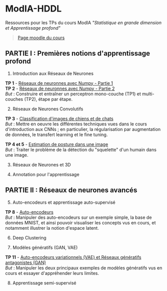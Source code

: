 # ModIA-HDDL
Ressources pour les TPs du cours ModIA _"Statistique en grande dimension et Apprentissage profond"_

> [Page moodle du cours](https://moodle-n7.inp-toulouse.fr/course/view.php?id=2777)


## PARTIE I : Premières notions d'apprentissage profond

1. Introduction aux Réseaux de Neurones

**TP 1** - [Réseaux de neuronnes avec Numpy - Partie 1](TP-1-2/TP1_Reseaux_de_neurones_avec_Numpy.ipynb) <br>
**TP 2** - [Réseaux de neuronnes avec Numpy - Partie 2](TP-1-2/TP2_Reseaux_de_Neurones_avec_Numpy.ipynb) <br>
_But_ : Construire et entraîner un perceptron mono-couche (TP1) et multi-couches (TP2), étape par étape. <br>

2. Réseaux de Neurones Convolutifs

**TP 3** - [Classification d'images de chiens et de chats](TP-3/TP3_Classification_de_chiens_et_chats.ipynb) <br>
_But_ : Mettre en oeuvre les différentes techniques vues dans le cours d'introduction aux CNNs ; en particulier, la régularisation par augmentation de données, le transfert learning et le fine tuning. <br>

**TP 4 et 5** - [Estimation de posture dans une image](TP-4-5/TP4-5_Estimation_de_Posture.ipynb) <br>
_But_ : Traiter le problème de la détection du "squelette" d'un humain dans une image. <br>

3. Réseaux de Neurones et 3D

4. Annotation pour l'apprentissage


## PARTIE II : Réseaux de neurones avancés

5. Auto-encodeurs et apprentissage auto-supervisé

**TP 8** - [Auto-encodeurs](TP-8/TP8_Autoencodeurs.ipynb) <br>
_But_ : Manipuler des auto-encodeurs sur un exemple simple, la base de données MNIST, et ainsi pouvoir visualiser les concepts vus en cours, et notamment illustrer la notion d'espace latent. <br>

6. Deep Clustering

7. Modèles génératifs (GAN, VAE)

**TP 11** - [Auto-encodeurs variationnels (VAE) et Réseaux génératifs antagonistes (GAN)](TP-11/TP11_VAE_GAN.ipynb) <br>
_But_ : Manipuler les deux principaux exemples de modèles génératifs vus en cours et essayer d'appréhender leurs limites.<br>

8. Apprentissage semi-supervisé


